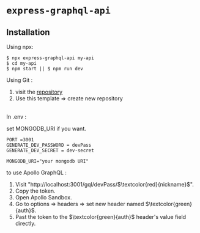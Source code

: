# `express-graphql-api`

## Installation

Using npx:

```shell
$ npx express-graphql-api my-api
$ cd my-api
$ npm start || $ npm run dev
```

Using Git : <br>

1. visit the [repository](https://github.com/emrecorbacii/express-graphql-api)
2. Use this template => create new repository

<br>
In .env : <br>

set MONGODB_URI if you want.

```env
PORT =3001
GENERATE_DEV_PASSWORD = devPass
GENERATE_DEV_SECRET = dev-secret

MONGODB_URI="your mongodb URI"

```

to use Apollo GraphQL : <br>

1. Visit "http://localhost:3001/gql/devPass/$\textcolor{red}{nickname}$".
2. Copy the token.
3. Open Apollo Sandbox.
4. Go to options => headers => set new header named $\textcolor{green}{auth}$.
5. Past the token to the $\textcolor{green}{auth}$ header's value field directly.
